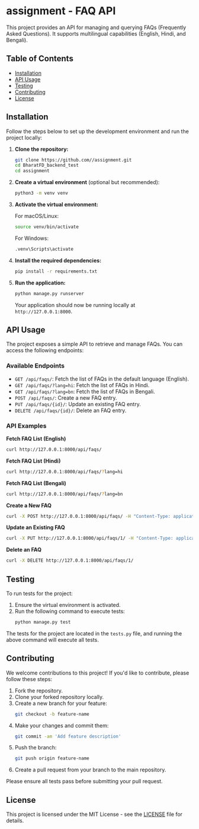 # assignment - FAQ API

This project provides an API for managing and querying FAQs (Frequently Asked Questions). It supports multilingual capabilities (English, Hindi, and Bengali).

## Table of Contents

- [Installation](#installation)
- [API Usage](#api-usage)
- [Testing](#testing)
- [Contributing](#contributing)
- [License](#license)

## Installation

Follow the steps below to set up the development environment and run the project locally:

1. **Clone the repository:**
   ```bash
   git clone https://github.com//assignment.git
   cd BharatFD_backend_test
   cd assignment
   ```

2. **Create a virtual environment** (optional but recommended):
   ```bash
   python3 -m venv venv
   ```

3. **Activate the virtual environment:**

   For macOS/Linux:
   ```bash
   source venv/bin/activate
   ```

   For Windows:
   ```bash
   .venv\Scripts\activate
   ```

4. **Install the required dependencies:**
   ```bash
   pip install -r requirements.txt
   ```

5. **Run the application:**
   ```bash
   python manage.py runserver
   ```

   Your application should now be running locally at `http://127.0.0.1:8000`.

## API Usage

The project exposes a simple API to retrieve and manage FAQs. You can access the following endpoints:

### Available Endpoints

- `GET /api/faqs/`: Fetch the list of FAQs in the default language (English).
- `GET /api/faqs/?lang=hi`: Fetch the list of FAQs in Hindi.
- `GET /api/faqs/?lang=bn`: Fetch the list of FAQs in Bengali.
- `POST /api/faqs/`: Create a new FAQ entry.
- `PUT /api/faqs/{id}/`: Update an existing FAQ entry.
- `DELETE /api/faqs/{id}/`: Delete an FAQ entry.

### API Examples

**Fetch FAQ List (English)**  
```bash
curl http://127.0.0.1:8000/api/faqs/
```

**Fetch FAQ List (Hindi)**  
```bash
curl http://127.0.0.1:8000/api/faqs/?lang=hi
```

**Fetch FAQ List (Bengali)**  
```bash
curl http://127.0.0.1:8000/api/faqs/?lang=bn
```

**Create a New FAQ**  
```bash
curl -X POST http://127.0.0.1:8000/api/faqs/ -H "Content-Type: application/json" -d '{"question": "What is Django?", "answer": "Django is a Python web framework."}'
```

**Update an Existing FAQ**  
```bash
curl -X PUT http://127.0.0.1:8000/api/faqs/1/ -H "Content-Type: application/json" -d '{"question": "Updated question", "answer": "Updated answer."}'
```

**Delete an FAQ**  
```bash
curl -X DELETE http://127.0.0.1:8000/api/faqs/1/
```

## Testing

To run tests for the project:

1. Ensure the virtual environment is activated.
2. Run the following command to execute tests:
   ```bash
   python manage.py test
   ```

The tests for the project are located in the `tests.py` file, and running the above command will execute all tests.

## Contributing

We welcome contributions to this project! If you'd like to contribute, please follow these steps:

1. Fork the repository.
2. Clone your forked repository locally.
3. Create a new branch for your feature:
   ```bash
   git checkout -b feature-name
   ```
4. Make your changes and commit them:
   ```bash
   git commit -am 'Add feature description'
   ```
5. Push the branch:
   ```bash
   git push origin feature-name
   ```
6. Create a pull request from your branch to the main repository.

Please ensure all tests pass before submitting your pull request.

## License

This project is licensed under the MIT License - see the [LICENSE](LICENSE) file for details.

